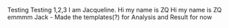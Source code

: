 Testing Testing 1,2,3
I am Jacqueline.
Hi my name is ZQ
Hi my name is ZQ
emmmm Jack - Made the templates(?) for Analysis and Result for now

